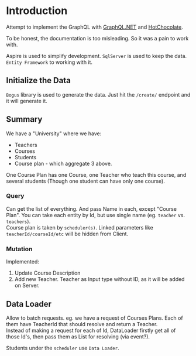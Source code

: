 # Introduction

Attempt to implement the GraphQL with [GraphQL.NET](https://graphql-dotnet.github.io/) and [HotChocolate](https://chillicream.com/docs/hotchocolate/v15).

To be honest, the documentation is too misleading.
So it was a pain to work with.

Aspire is used to simplify development.
`SqlServer` is used to keep the data.
`Entity Framework` to working with it.

## Initialize the Data

`Bogus` library is used to generate the data.
Just hit the `/create/` endpoint and it will generate it.

## Summary

We have a "University" where we have:
- Teachers
- Courses
- Students
- Course plan - which aggregate 3 above.

One Course Plan has one Course, one Teacher who teach this course, and several students (Though one student can have only one course).

### Query

Can get the list of everything.
And pass Name in each, except "Course Plan".
You can take each entity by Id, but use single name (eg. `teacher` vs. `teachers`).
</br>
Course plan is taken by `scheduler(s)`.
Linked parameters like `teacherId/courseId/etc` will be hidden from Client.

### Mutation

Implemented:
1. Update Course Description
2. Add new Teacher. Teacher as Input type without ID, as it will be added on Server.

## Data Loader

Allow to batch requests.
eg. we have a request of Courses Plans. Each of them have TeacherId that should resolve and return a Teacher.
</br>
Instead of making a request for each of Id, DataLoader firstly get all of those Id's, then pass them as List for resolving (via event?).

Students under the `scheduler` use `Data Loader`.